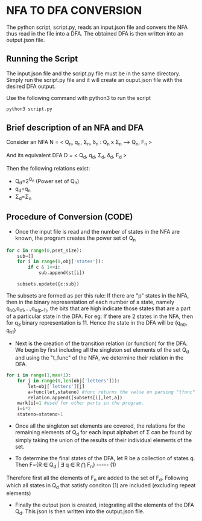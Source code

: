 # NFA TO DFA CONVERSION 

The python script, script.py, reads an input.json file and convers the NFA thus read in the file into a DFA. 
The obtained DFA is then written into an output.json file.

## Running the Script

The input.json file and the script.py file must be in the same directory. Simply run the script.py file and it will create an ouput.json file with the desired DFA output. 

Use the following command with python3 to run the script 

```bash
python3 script.py
```

## Brief description of an NFA and DFA

Consider an NFA 
    N  =  <   Q<sub>n</sub>,    q<sub>n</sub>,    Σ<sub>n</sub>,    δ<sub>n</sub>  :  Q<sub>n</sub>  x  Σ<sub>n</sub>  -->  Q<sub>n</sub>,   F<sub>n</sub>   >

And its equivalent DFA
    D  =  <   Q<sub>d</sub>,   q<sub>d</sub>,   Σ<sub>d</sub>,   δ<sub>d</sub>,   F<sub>d</sub>     >

Then the following relations exist:
- Q<sub>d</sub>=2<sup>Q<sub>n</sub></sup> (Power set of Q<sub>n</sub>)
- q<sub>d</sub>=q<sub>n</sub>
- Σ<sub>d</sub>=Σ<sub>n</sub>


## Procedure of Conversion (CODE)

* Once the input file is read and the number of states in the NFA are known, the program creates the power set of Q<sub>n</sub>
```python
for c in range(0,pset_size):
    sub=[]
    for i in range(0,obj['states']):
        if c & 1<<i:
            sub.append(st[i])
    
    subsets.update({c:sub})
```

The subsets are formed as per this rule:
If there are "p" states in the NFA, then in the binary representation of each number of a state, namely q<sub>n0</sub>,q<sub>n1</sub>,...,q<sub>n(p-1)</sub>, the bits that are high indicate those states that are a part of a particular state in the DFA.
For eg:
    If there are 2 states in the NFA, then for q<sub>3</sub> binary representation is 11. 
    Hence the state in the DFA will be {q<sub>n0</sub>, q<sub>n1</sub>}

* Next is the creation of the transition relation (or function) for the DFA. We begin by first including all the singleton set elements of the set Q<sub>d</sub> and using the "t_func" of the NFA, we determine their relation in the DFA. 

```python 
for i in range(1,max+1):            
    for j in range(0,len(obj['letters'])):
        let=obj['letters'][j]
        a=func(let,stateno) #func returns the value on parsing "tfunc" from the input file.
        relation.append([subsets[i],let,a])
    mark[i]=1 #used for other parts in the program.
    i=i*2
    stateno=stateno+1
```

* Once all the singleton set elements are covered, the relations for the remaining elements of Q<sub>d</sub> for each input alphabet of Σ can be found by simply taking the union of the results of their individual elements of the set. 


* To determine the final states of the DFA, let R be a collection of states q.
Then 
            F={R ∈ Q<sub>d</sub> | ∃ q ∈ R ⋂ F<sub>n</sub>}   ----- (1)

Therefore first all the elements of F<sub>n</sub> are added to the set of F<sub>d</sub>. Following which all states in Q<sub>d</sub> that satisfy conditon (1) are included (excluding repeat elements)


* Finally the output json is created, integrating all the elements of the DFA Q<sub>d</sub>. This json is then written into the output.json file. 